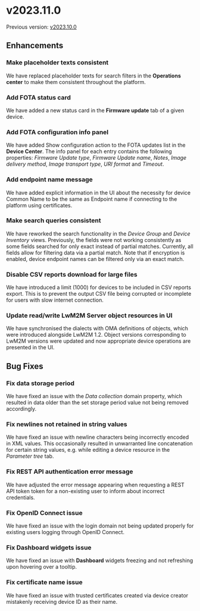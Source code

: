# v2023.11.0
Previous version: [v2023.10.0](v2023.10.0.md)

## Enhancements

### Make placeholder texts consistent

We have replaced placeholder texts for search filters in the **Operations center** to make them consistent throughout the platform.

### Add FOTA status card
We have added a new status card in the **Firmware update** tab of a given device.

### Add FOTA configuration info panel
We have added Show configuration action to the FOTA updates list in the **Device Center**. The info panel for each entry contains the following properties: *Firmware Update type*, *Firmware Update name*, *Notes*, *Image delivery method*, *Image transport type*, *URI format* and *Timeout*.

### Add endpoint name message
We have added explicit information in the UI about the necessity for device Common Name to be the same as Endpoint name if connecting to the platform using certificates.

### Make search queries consistent
We have reworked the search functionality in the *Device Group* and *Device Inventory* views. Previously, the fields were not working consistently as some fields searched for only exact instead of partial matches. Currently, all fields allow for filtering data via a partial match. Note that if encryption is enabled, device endpoint names can be filtered only via an exact match.

### Disable CSV reports download for large files
We have introduced a limit (1000) for devices to be included in CSV reports export. This is to prevent the output CSV file being corrupted or incomplete for users with slow internet connection.

### Update read/write LwM2M Server object resources in UI
We have synchronised the dialects with OMA definitions of objects, which were introduced alongside LwM2M 1.2. Object versions corresponding to LwM2M versions were updated and now appropriate device operations are presented in the UI.

## Bug Fixes

### Fix data storage period
We have fixed an issue with the *Data collection* domain property, which resulted in data older than the set storage period value not being removed accordingly.

### Fix newlines not retained in string values
We have fixed an issue with newline characters being incorrectly encoded in XML values. This occasionally resulted in unwarranted line concatenation for certain string values, e.g. while editing a device resource in the *Parameter tree* tab.

### Fix REST API authentication error message
We have adjusted the error message appearing when requesting a REST API token token for a non-existing user to inform about incorrect credentials.

### Fix OpenID Connect issue
We have fixed an issue with the login domain not being updated properly for existing users logging through OpenID Connect.

### Fix Dashboard widgets issue
We have fixed an issue with **Dashboard** widgets freezing and not refreshing upon hovering over a tooltip.

### Fix certificate name issue
We have fixed an issue with trusted certificates created via device creator mistakenly receiving device ID as their name.
